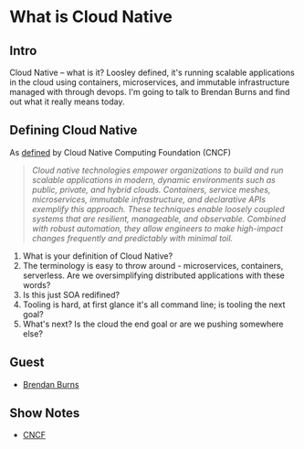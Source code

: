 # What is Cloud Native

## Intro

Cloud Native – what is it? Loosley defined, it's running scalable applications in the cloud using containers, microservices, and immutable infrastructure managed with through devops. I'm going to talk to Brendan Burns and find out what it really means today.

## Defining Cloud Native

As [defined](https://github.com/cncf/toc/blob/master/DEFINITION.md#cncf-cloud-native-definition-v10) by Cloud Native Computing Foundation (CNCF)

> _Cloud native technologies empower organizations to build and run scalable applications in modern, dynamic environments such as public, private, and hybrid clouds. Containers, service meshes, microservices, immutable infrastructure, and declarative APIs exemplify this approach.
> These techniques enable loosely coupled systems that are resilient, manageable, and observable. Combined with robust automation, they allow engineers to make high-impact changes frequently and predictably with minimal toil._

1. What is your definition of Cloud Native?
2. The terminology is easy to throw around - microservices, containers, serverless. Are we oversimplifying distributed applications with these words?
3. Is this just SOA redifined?
4. Tooling is hard, at first glance it's all command line; is tooling the next goal?
5. What's next? Is the cloud the end goal or are we pushing somewhere else?

## Guest

- [Brendan Burns](https://twitter.com/brendandburns)

## Show Notes

- [CNCF](https://www.cncf.io/)
